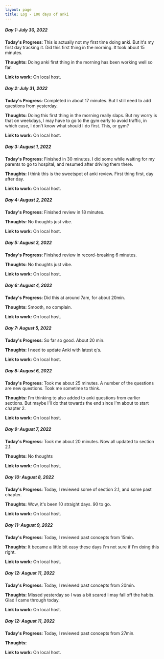 ```yaml
---
layout: page
title: Log - 100 days of anki
---
```



##### Day 1: July 30, 2022

**Today's Progress**: This is actually not my first time doing anki. But it's my first day tracking it. Did this first thing in the morning. It took about 15 minutes.

**Thoughts:** Doing anki first thing in the morning has been working well so far.

**Link to work:** On local host. 



<div class="divider"></div>

##### Day 2: July 31, 2022

**Today's Progress**: Completed in about 17 minutes. But I still need to add questions from yesterday.

**Thoughts:** Doing this first thing in the morning really slaps. But my worry is that on weekdays, I may have to go to the gym early to avoid traffic, in which case, I don't know what should I do first. This, or gym?

**Link to work:** On local host. 



<div class="divider"></div>

##### Day 3: August 1, 2022

**Today's Progress**: Finished in 30 minutes. I did some while waiting for my parents to go to hospital, and resumed after driving them there.

**Thoughts:** I think this is the sweetspot of anki review. First thing first, day after day.

**Link to work:** On local host. 


<div class="divider"></div>

##### Day 4: August 2, 2022

**Today's Progress**: Finished review in 18 minutes.

**Thoughts:** No thoughts just vibe.

**Link to work:** On local host. 



<div class="divider"></div>

##### Day 5: August 3, 2022

**Today's Progress**: Finished review in record-breaking 6 minutes.

**Thoughts:** No thoughts just vibe.

**Link to work:** On local host. 



<div class="divider"></div>

##### Day 6: August 4, 2022

**Today's Progress**: Did this at around 7am, for about 20min.

**Thoughts:** Smooth, no complain.

**Link to work:** On local host. 



<div class="divider"></div>

##### Day 7: August 5, 2022

**Today's Progress**: So far so good. About 20 min.

**Thoughts:** I need to update Anki with latest q's.

**Link to work:** On local host. 



<div class="divider"></div>

##### Day 8: August 6, 2022

**Today's Progress**: Took me about 25 minutes. A number of the questions are new questions. Took me sometime to think.

**Thoughts:** I'm thinking to also added to anki questions from earlier sections. But maybe I'll do that towards the end since I'm about to start chapter 2.

**Link to work:** On local host. 



<div class="divider"></div>

##### Day 9: August 7, 2022

**Today's Progress**: Took me about 20 minutes. Now all updated to section 2.1.

**Thoughts:** No thoughts

**Link to work:** On local host. 



<div class="divider"></div>

##### Day 10: August 8, 2022

**Today's Progress**: Today, I reviewed some of section 2.1, and some past chapter.

**Thoughts:** Wow, it's been 10 straight days. 90 to go.

**Link to work:** On local host. 



<div class="divider"></div>

##### Day 11: August 9, 2022

**Today's Progress**: Today, I reviewed past concepts from 15min.

**Thoughts:** It became a little bit easy these days I'm not sure if I'm doing this right.

**Link to work:** On local host. 



<div class="divider"></div>

##### Day 12: August 11, 2022

**Today's Progress**: Today, I reviewed past concepts from 20min.

**Thoughts:** Missed yesterday so I was a bit scared I may fall off the habits. Glad I came through today.

**Link to work:** On local host. 



<div class="divider"></div>

##### Day 12: August 11, 2022

**Today's Progress**: Today, I reviewed past concepts from 27min.

**Thoughts:** 

**Link to work:** On local host. 



<div class="divider"></div>








